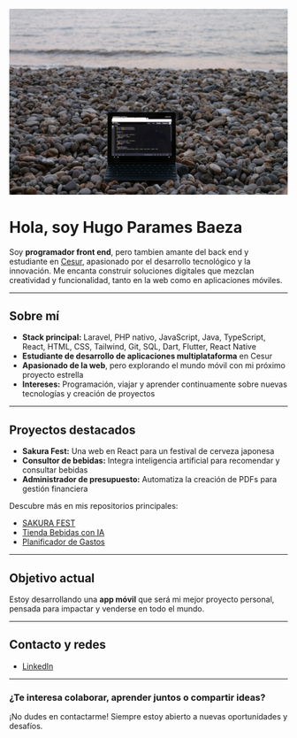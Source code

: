![Imagen de Laptop en una orilla](./imagen.jpg)
# Hola, soy Hugo Parames Baeza

Soy **programador front end**, pero tambien amante del back end y estudiante en [Cesur](https://www.cesurformacion.com/), apasionado por el desarrollo tecnológico y la innovación. Me encanta construir soluciones digitales que mezclan creatividad y funcionalidad, tanto en la web como en aplicaciones móviles.

---

## Sobre mí

- **Stack principal:** Laravel, PHP nativo, JavaScript, Java, TypeScript, React, HTML, CSS, Tailwind, Git, SQL, Dart, Flutter, React Native
- **Estudiante de desarrollo de aplicaciones multiplataforma** en Cesur
- **Apasionado de la web**, pero explorando el mundo móvil con mi próximo proyecto estrella
- **Intereses:** Programación, viajar y aprender continuamente sobre nuevas tecnologías y creación de proyectos

---

## Proyectos destacados

- **Sakura Fest:** Una web en React para un festival de cerveza japonesa
- **Consultor de bebidas:** Integra inteligencia artificial para recomendar y consultar bebidas
- **Administrador de presupuesto:** Automatiza la creación de PDFs para gestión financiera

Descubre más en mis repositorios principales:
- [SAKURA FEST](https://github.com/Hugo-Parames-Baeza/SAKURA-FEST)
- [Tienda Bebidas con IA](https://github.com/Hugo-Parames-Baeza/tienda-bebidas)
- [Planificador de Gastos](https://github.com/Hugo-Parames-Baeza/Planificador-de-Gastos)

---

## Objetivo actual

Estoy desarrollando una **app móvil** que será mi mejor proyecto personal, pensada para impactar y venderse en todo el mundo.

---

## Contacto y redes

- [LinkedIn](https://www.linkedin.com/in/hugo-parames/)

---

### ¿Te interesa colaborar, aprender juntos o compartir ideas?  
¡No dudes en contactarme! Siempre estoy abierto a nuevas oportunidades y desafíos.
